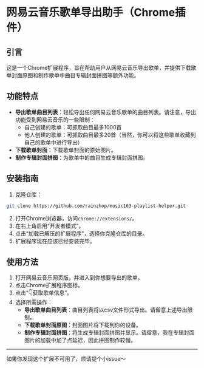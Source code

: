 # 网易云音乐歌单导出助手（Chrome插件）

## 引言

这是一个Chrome扩展程序，旨在帮助用户从网易云音乐导出歌单，并提供下载歌单封面原图和制作歌单中曲目专辑封面拼图等额外功能。

## 功能特点

- **导出歌单曲目列表**：轻松导出任何网易云音乐歌单的曲目列表。请注意，导出功能受到网易云音乐的一些限制：
  - 自己创建的歌单：可抓取曲目最多1000首
  - 他人创建的歌单：可抓取曲目最多20首（当然，你可以将这些歌单收藏到自己的歌单中进行导出）
- **下载歌单封面**：下载歌单封面的原始图片。
- **制作专辑封面拼图**：为歌单中的曲目生成专辑封面拼图。

## 安装指南

1. 克隆仓库：
```bash
git clone https://github.com/rainzhop/music163-playlist-helper.git
```

2. 打开Chrome浏览器，访问`chrome://extensions/`。
3. 在右上角启用“开发者模式”。
4. 点击“加载已解压的扩展程序”，选择你克隆仓库的目录。
5. 扩展程序现在应该已经安装完毕。

## 使用方法

1. 打开网易云音乐网页版，并进入到你想要导出的歌单。
2. 点击Chrome扩展程序图标。
3. 点击“👇获取歌单信息”。
4. 选择所需操作：
   - **导出歌单曲目列表**：曲目列表将以csv文件形式导出。请留意上述导出限制。
   - **下载歌单封面原图**：封面图片将下载到你的设备。
   - **制作专辑封面拼图**：将生成专辑封面拼图并显示。请留意，我在专辑封面图片的加载中加了点延迟，因此拼图制作较慢。

---
如果你发现这个扩展不可用了，烦请提个小issue～
